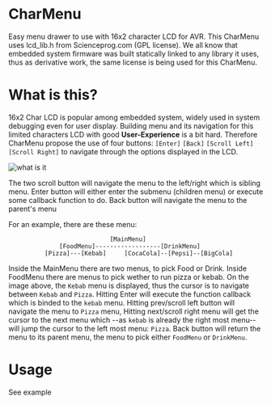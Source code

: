 CharMenu
========

Easy menu drawer to use with 16x2 character LCD for AVR. 
This CharMenu uses lcd_lib.h from Scienceprog.com (GPL license). We all know that embedded system firmware was built statically linked to any library it uses, thus as derivative work, the same license is being used for this CharMenu.

What is this?
========

16x2 Char LCD is popular among embedded system, widely used in system debugging even for user display. 
Building menu and its navigation for this limited characters LCD with good __User-Experience__ is a bit hard. Therefore CharMenu propose the use of four buttons: ```[Enter]``` ```[Back]``` ```[Scroll Left]``` ```[Scroll Right]``` to navigate through the options displayed in the LCD. 

![what is it](https://cloud.githubusercontent.com/assets/6647566/5604155/a92d7be8-93dc-11e4-8a39-7c6a2ce198cf.jpg)

The two scroll button will navigate the menu to the left/right which is sibling menu.
Enter button will either enter the submenu (children menu) or execute some callback function to do.
Back button will navigate the menu to the parent's menu

For an example, there are these menu:
```
                            [MainMenu]
              [FoodMenu]------------------[DrinkMenu]
          [Pizza]---[Kebab]     [CocaCola]--[Pepsi]--[BigCola]
```
Inside the MainMenu there are two menus, to pick Food or Drink. Inside FoodMenu there are menus to pick wether to run pizza or kebab. On the image above, the ```Kebab``` menu is displayed, thus the cursor is to navigate between ```Kebab``` and ```Pizza```. Hitting Enter will execute the function callback which is binded to the ```kebab``` menu. Hitting prev/scroll left button will navigate the menu to ```Pizza``` menu, Hitting next/scroll right menu will get the cursor to the next menu which --as ```kebab``` is already the right most menu-- will jump the cursor to the left most menu: ```Pizza```. Back button will return the menu to its parent menu, the menu to pick either ```FoodMenu``` or ```DrinkMenu```.

Usage
========
See example
